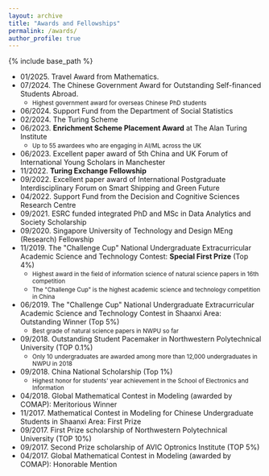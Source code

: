 ```yaml
---
layout: archive
title: "Awards and Fellowships"
permalink: /awards/
author_profile: true
---
```


{% include base_path %}

- 01/2025. Travel Award from Mathematics.
- 07/2024. The Chinese Government Award for Outstanding Self-financed Students Abroad.
    * <small>Highest government award for overseas Chinese PhD students</small>
- 06/2024. Support Fund from the Department of Social Statistics
- 02/2024. The Turing Scheme
- 06/2023. **Enrichment Scheme Placement Award** at The Alan Turing Institute
    * <small>Up to 55 awardees who are engaging in AI/ML across the UK</small>
- 06/2023. Excellent paper award of 5th China and UK Forum of International Young Scholars in Manchester
- 11/2022. **Turing Exchange Fellowship**
- 09/2022. Excellent paper award of International Postgraduate Interdisciplinary Forum on Smart Shipping and Green Future
- 04/2022. Support Fund from the Decision and Cognitive Sciences Research Centre
- 09/2021. ESRC funded integrated PhD and MSc in Data Analytics and Society Scholarship
- 09/2020. Singapore University of Technology and Design MEng (Research) Fellowship
- 11/2019. The "Challenge Cup" National Undergraduate Extracurricular Academic Science and Technology Contest: **Special First Prize** (Top 4%)
    * <small>Highest award in the field of information science of natural science papers in 16th competition</small>
    * <small>The "Challenge Cup" is the highest academic science and technology competition in China</small>
- 06/2019. The "Challenge Cup" National Undergraduate Extracurricular Academic Science and Technology Contest in Shaanxi Area: Outstanding Winner (Top 5%)
    * <small>Best grade of natural science papers in NWPU so far</small>
- 09/2018. Outstanding Student Pacemaker in Northwestern Polytechnical University (TOP 0.1%)
    * <small>Only 10 undergraduates are awarded among more than 12,000 undergraduates in NWPU in 2018</small>
- 09/2018. China National Scholarship (Top 1%)
    * <small>Highest honor for students' year achievement in the School of Electronics and Information</small>
- 04/2018. Global Mathematical Contest in Modeling (awarded by COMAP): Meritorious Winner
- 11/2017. Mathematical Contest in Modeling for Chinese Undergraduate Students in Shaanxi Area: First Prize
- 09/2017. First Prize scholarship of Northwestern Polytechnical University (TOP 10%)
- 09/2017. Second Prize scholarship of AVIC Optronics Institute (TOP 5%)
- 04/2017. Global Mathematical Contest in Modeling (awarded by COMAP): Honorable Mention